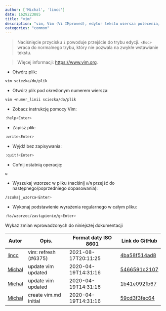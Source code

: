 ```yaml
---
author: ['Michal', 'lincc']
date: 1629223885
title: "vim"
description: "vim, Vim (Vi IMproved), edytor tekstu wiersza polecenia, oferuje kilka trybów dla różnych rodzajów manipulacji tekstem."
categories: "common"
---
```

> Naciśnięcie przycisku `i` powoduje przejście do trybu edycji. `<Esc>` wraca do normalnego trybu, który nie pozwala na zwykłe wstawianie tekstu.

> Więcej informacji: <https://www.vim.org>.

- Otwórz plik:

```bash
vim sciezka/do/plik
```

- Otwórz plik pod określonym numerem wiersza:

```bash
vim +numer_linii sciezka/do/plik
```

- Zobacz instrukcję pomocy Vim:

```bash
:help<Enter>
```

- Zapisz plik:

```bash
:write<Enter>
```

- Wyjdź bez zapisywania:

```bash
:quit!<Enter>
```

- Cofnij ostatnią operację:

```bash
u
```

- Wyszukaj wzorzec w pliku (naciśnij `n`/`N` przejść do następnego/poprzedniego dopasowania):

```bash
/szukaj_wzorca<Enter>
```

- Wykonaj podstawienie wyrażenia regularnego w całym pliku:

```bash
:%s/wzorzec/zastąpienie/g<Enter>
```
Wykaz zmian wprowadzonych do niniejszej dokumentacji


Autor | Opis. | Format daty ISO 8601 | Link do GitHub
------|-----|-----|-----
[lincc](mailto:46962923+blueskyson@users.noreply.github.com) | vim: refresh (#6375) | 2021-08-17T20:11:25 | [4ba58f514ad8](https://github.com/tldr-pages/tldr/commit/4ba58f514ad8d22c477708ccc673453bf583a0cb)
[Michal](mailto:mich.biesiada@gmail.com) | update vim updated | 2020-04-19T14:31:16 | [5466591c2107](https://github.com/tldr-pages/tldr/commit/5466591c2107ea36f623487250335144cff2a675)
[Michal](mailto:mich.biesiada@gmail.com) | update vim updated | 2020-04-19T14:31:16 | [1b41e092fb67](https://github.com/tldr-pages/tldr/commit/1b41e092fb679a15fa8ccaa72b956ee2cc585857)
[Michal](mailto:mich.biesiada@gmail.com) | create vim.md initial | 2020-04-19T14:31:16 | [59cd3f3fec64](https://github.com/tldr-pages/tldr/commit/59cd3f3fec64be9d45e005de371e2959804654a2)

